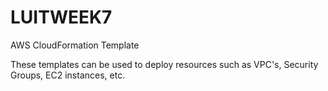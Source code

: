# LUITWEEK7
AWS CloudFormation Template

These templates can be used to deploy resources such as VPC's, Security Groups, EC2 instances, etc. 
